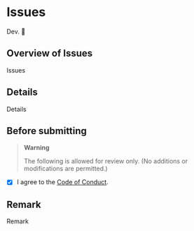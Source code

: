 # Issues

Dev. 🐧

## Overview of Issues

Issues

## Details

Details

## Before submitting

> **Warning**
>
> The following is allowed for review only. (No additions or modifications are permitted.)

- [x] I agree to the [Code of Conduct](https://github.com/PROJECT-PIPLUP/lounas/blob/develop/.github/CODE_OF_CONDUCT.md).

## Remark

Remark
